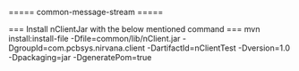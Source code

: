 ===== common-message-stream =====


=== Install nClientJar with the below mentioned command ===
mvn install:install-file -Dfile=common/lib/nClient.jar -DgroupId=com.pcbsys.nirvana.client -DartifactId=nClientTest -Dversion=1.0 -Dpackaging=jar -DgeneratePom=true
